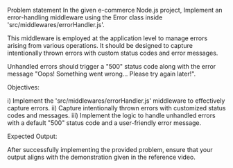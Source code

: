 Problem statement
In the given e-commerce Node.js project, Implement an error-handling middleware using the Error class inside 'src/middlewares/errorHandler.js'.

This middleware is employed at the application level to manage errors arising from various operations. It should be designed to capture intentionally thrown errors with custom status codes and error messages.

Unhandled errors should trigger a "500" status code along with the error message "Oops! Something went wrong... Please try again later!".

Objectives:

i) Implement the 'src/middlewares/errorHandler.js' middleware to effectively capture errors.
ii) Capture intentionally thrown errors with customized status codes and messages.
iii) Implement the logic to handle unhandled errors with a default "500" status code and a user-friendly error message.

Expected Output:

After successfully implementing the provided problem, ensure that your output aligns with the demonstration given in the reference video.
